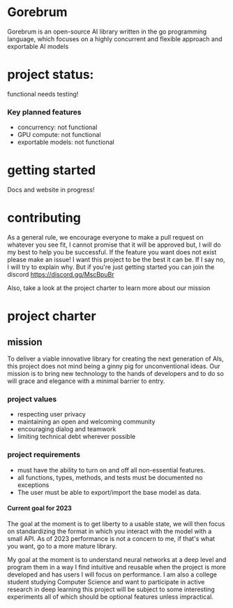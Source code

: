 #  Gorebrum

 Gorebrum is an open-source AI library written in the go programming language, which focuses on a highly concurrent and flexible approach and exportable AI models


# project status: 
functional needs testing!

### Key planned features 
- concurrency: not functional 
- GPU compute: not functional
- exportable models: not functional

# getting started 
Docs and website in progress!   

# contributing 

As a general rule, we encourage everyone to make a pull request on whatever you see fit, I cannot promise that it will be approved but, I will do my best to help you be successful. If the feature you want does not exist please make an issue! I want this project to be the best it can be. If I say no, I will try to explain why. But if you're just getting started you can join the discord https://discord.gg/MscBpuBr

Also, take a look at the project charter to learn more about our mission   

# project charter

## mission 

To deliver a viable innovative library for creating the next generation of AIs, this project does not mind being a ginny pig for unconventional ideas. Our mission is to bring new technology to the hands of developers and to do so will grace and elegance with a minimal barrier to entry. 

### project values 
- respecting user privacy
- maintaining an open and welcoming community
- encouraging dialog and teamwork
- limiting technical debt wherever possible 

### project requirements 
- must have the ability to turn on and off all non-essential features. 
- all functions, types, methods, and tests must be documented no exceptions 
- The user must be able to export/import the base model as data. 

#### Current goal for 2023 

The goal at the moment is to get liberty to a usable state, we will then focus on standardizing the format in which you interact with the model with a small API. As of 2023 performance is not a concern to me, if that's what you want, go to a more mature library. 

My goal at the moment is to understand neural networks at a deep level and program them in a way I find intuitive and reusable when the project is more developed and has users I will focus on performance. I am also a college student studying Computer Science and want to participate in active research in deep learning this project will be subject to some interesting experiments all of which should be optional features unless impractical. 

